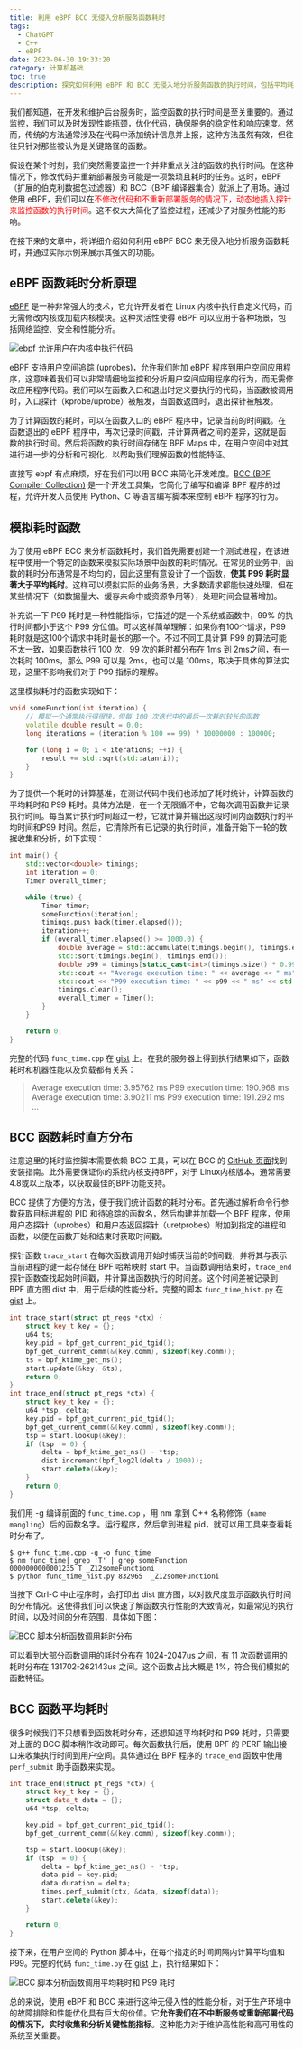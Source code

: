 ```yaml
---
title: 利用 eBPF BCC 无侵入分析服务函数耗时
tags:
  - ChatGPT
  - C++
  - eBPF
date: 2023-06-30 19:33:20
category: 计算机基础
toc: true
description: 探究如何利用 eBPF 和 BCC 无侵入地分析服务函数的执行时间，包括平均耗时和 P99 耗时，以优化代码性能和服务响应速度，无需修改或重新部署代码。
---
```


我们都知道，在开发和维护后台服务时，监控函数的执行时间是至关重要的。通过监控，我们可以及时发现性能瓶颈，优化代码，确保服务的稳定性和响应速度。然而，传统的方法通常涉及在代码中添加统计信息并上报，这种方法虽然有效，但往往只针对那些被认为是关键路径的函数。

假设在某个时刻，我们突然需要监控一个并非重点关注的函数的执行时间。在这种情况下，修改代码并重新部署服务可能是一项繁琐且耗时的任务。这时，eBPF（扩展的伯克利数据包过滤器）和 BCC（BPF 编译器集合）就派上了用场。通过使用 eBPF，我们可以在<span style="color:red;">不修改代码和不重新部署服务的情况下，动态地插入探针来监控函数的执行时间</span>。这不仅大大简化了监控过程，还减少了对服务性能的影响。

在接下来的文章中，将详细介绍如何利用 eBPF BCC 来无侵入地分析服务函数耗时，并通过实际示例来展示其强大的功能。

<!--more-->

## eBPF 函数耗时分析原理

[eBPF](https://ebpf.io/what-is-ebpf/) 是一种非常强大的技术，它允许开发者在 Linux 内核中执行自定义代码，而无需修改内核或加载内核模块。这种灵活性使得 eBPF 可以应用于各种场景，包括网络监控、安全和性能分析。

![ebpf 允许用户在内核中执行代码](https://slefboot-1251736664.file.myqcloud.com/20230630_ebpf_function_time_ebpf.png)

eBPF 支持用户空间追踪 (uprobes)，允许我们附加 eBPF 程序到用户空间应用程序，这意味着我们可以非常精细地监控和分析用户空间应用程序的行为，而无需修改应用程序代码。我们可以在函数入口和退出时定义要执行的代码，当函数被调用时，入口探针（kprobe/uprobe）被触发，当函数返回时，退出探针被触发。

为了计算函数的耗时，可以在函数入口的 eBPF 程序中，记录当前的时间戳。在函数退出的 eBPF 程序中，再次记录时间戳，并计算两者之间的差异，这就是函数的执行时间。然后将函数的执行时间存储在 BPF Maps 中，在用户空间中对其进行进一步的分析和可视化，以帮助我们理解函数的性能特征。

直接写 ebpf 有点麻烦，好在我们可以用 BCC 来简化开发难度。[BCC (BPF Compiler Collection)](https://github.com/iovisor/bcc/tree/master) 是一个开发工具集，它简化了编写和编译 BPF 程序的过程，允许开发人员使用 Python、C 等语言编写脚本来控制 eBPF 程序的行为。

## 模拟耗时函数

为了使用 eBPF BCC 来分析函数耗时，我们首先需要创建一个测试进程，在该进程中使用一个特定的函数来模拟实际场景中函数的耗时情况。在常见的业务中，函数的耗时分布通常是不均匀的，因此这里有意设计了一个函数，**使其 P99 耗时显著大于平均耗时**。这样可以模拟实际的业务场景，大多数请求都能快速处理，但在某些情况下（如数据量大、缓存未命中或资源争用等），处理时间会显著增加。

补充说一下 P99 耗时是一种性能指标，它描述的是一个系统或函数中，99% 的执行时间都小于这个 P99 分位值。可以这样简单理解：如果你有100个请求，P99 耗时就是这100个请求中耗时最长的那一个。不过不同工具计算 P99 的算法可能不太一致，如果函数执行 100 次，99 次的耗时都分布在 1ms 到 2ms之间，有一次耗时 100ms，那么 P99 可以是 2ms，也可以是 100ms，取决于具体的算法实现，这里不影响我们对于 P99 指标的理解。

这里模拟耗时的函数实现如下：

```c++
void someFunction(int iteration) {
    // 模拟一个通常执行得很快，但每 100 次迭代中的最后一次耗时较长的函数
    volatile double result = 0.0;
    long iterations = (iteration % 100 == 99) ? 10000000 : 100000;

    for (long i = 0; i < iterations; ++i) {
        result += std::sqrt(std::atan(i));
    }
}
```

为了提供一个耗时的计算基准，在测试代码中我们也添加了耗时统计，计算函数的平均耗时和 P99 耗时。具体方法是，在一个无限循环中，它每次调用函数并记录执行时间。每当累计执行时间超过一秒，它就计算并输出这段时间内函数执行的平均时间和P99 时间。然后，它清除所有已记录的执行时间，准备开始下一轮的数据收集和分析，如下实现：

```c++
int main() {
    std::vector<double> timings;
    int iteration = 0;
    Timer overall_timer;

    while (true) {
        Timer timer;
        someFunction(iteration);
        timings.push_back(timer.elapsed());
        iteration++;
        if (overall_timer.elapsed() >= 1000.0) {
            double average = std::accumulate(timings.begin(), timings.end(), 0.0) / timings.size();
            std::sort(timings.begin(), timings.end());
            double p99 = timings[static_cast<int>(timings.size() * 0.99)];
            std::cout << "Average execution time: " << average << " ms" << std::endl;
            std::cout << "P99 execution time: " << p99 << " ms" << std::endl;
            timings.clear();
            overall_timer = Timer();
        }
    }

    return 0;
}
```

完整的代码 `func_time.cpp` 在 [gist](https://gist.github.com/selfboot/8b1d3661f5df974eb68df03a4687dcfa) 上。在我的服务器上得到执行结果如下，函数耗时和机器性能以及负载都有关系：

> Average execution time: 3.95762 ms
> P99 execution time: 190.968 ms
> Average execution time: 3.90211 ms
> P99 execution time: 191.292 ms
> ...

## BCC 函数耗时直方分布

注意这里的耗时监控脚本需要依赖 BCC 工具，可以在 BCC 的 [GitHub 页面](https://github.com/iovisor/bcc)找到安装指南。此外需要保证你的系统内核支持BPF，对于 Linux内核版本，通常需要4.8或以上版本，以获取最佳的BPF功能支持。

BCC 提供了方便的方法，便于我们统计函数的耗时分布。首先通过解析命令行参数获取目标进程的 PID 和待追踪的函数名，然后构建并加载一个 BPF 程序，使用用户态探针（uprobes）和用户态返回探针（uretprobes）附加到指定的进程和函数，以便在函数开始和结束时获取时间戳。

探针函数 `trace_start` 在每次函数调用开始时捕获当前的时间戳，并将其与表示当前进程的键一起存储在 BPF 哈希映射 start 中。当函数调用结束时，`trace_end` 探针函数查找起始时间戳，并计算出函数执行的时间差。这个时间差被记录到 BPF 直方图 dist 中，用于后续的性能分析。完整的脚本 `func_time_hist.py` 在 [gist](https://gist.github.com/selfboot/3c78f4c50c70bce22e1ce61b7d72dbda) 上。


```c++
int trace_start(struct pt_regs *ctx) {
    struct key_t key = {};
    u64 ts;
    key.pid = bpf_get_current_pid_tgid();
    bpf_get_current_comm(&(key.comm), sizeof(key.comm));
    ts = bpf_ktime_get_ns();
    start.update(&key, &ts);
    return 0;
}
int trace_end(struct pt_regs *ctx) {
    struct key_t key = {};
    u64 *tsp, delta;
    key.pid = bpf_get_current_pid_tgid();
    bpf_get_current_comm(&(key.comm), sizeof(key.comm));
    tsp = start.lookup(&key);
    if (tsp != 0) {
        delta = bpf_ktime_get_ns() - *tsp;
        dist.increment(bpf_log2l(delta / 1000));
        start.delete(&key);
    }
    return 0;
}
```

我们用 -g 编译前面的 `func_time.cpp` ，用 nm 拿到 C++ 名称修饰（`name mangling`）后的函数名字。运行程序，然后拿到进程 pid，就可以用工具来查看耗时分布了。

```shell
$ g++ func_time.cpp -g -o func_time
$ nm func_time| grep 'T' | grep someFunction
0000000000001235 T _Z12someFunctioni
$ python func_time_hist.py 832965  _Z12someFunctioni
```

当按下 Ctrl-C 中止程序时，会打印出 dist 直方图，以对数尺度显示函数执行时间的分布情况。这使得我们可以快速了解函数执行性能的大致情况，如最常见的执行时间，以及时间的分布范围，具体如下图：

![BCC 脚本分析函数调用耗时分布](https://slefboot-1251736664.file.myqcloud.com/20230630_ebpf_func_time_hist.png)

可以看到大部分函数调用的耗时分布在 1024-2047us 之间，有 11 次函数调用的耗时分布在 131702-262143us 之间。这个函数占比大概是 1%，符合我们模拟的函数特征。

## BCC 函数平均耗时

很多时候我们不只想看到函数耗时分布，还想知道平均耗时和 P99 耗时，只需要对上面的 BCC 脚本稍作改动即可。每次函数执行后，使用 BPF 的 PERF 输出接口来收集执行时间到用户空间。具体通过在 BPF 程序的 `trace_end` 函数中使用 `perf_submit` 助手函数来实现。

```c++
int trace_end(struct pt_regs *ctx) {
    struct key_t key = {};
    struct data_t data = {};
    u64 *tsp, delta;

    key.pid = bpf_get_current_pid_tgid();
    bpf_get_current_comm(&(key.comm), sizeof(key.comm));

    tsp = start.lookup(&key);
    if (tsp != 0) {
        delta = bpf_ktime_get_ns() - *tsp;
        data.pid = key.pid;
        data.duration = delta;
        times.perf_submit(ctx, &data, sizeof(data));
        start.delete(&key);
    }

    return 0;
}
```

接下来，在用户空间的 Python 脚本中，在每个指定的时间间隔内计算平均值和 P99。完整的代码 `func_time.py` 在 [gist](https://gist.github.com/selfboot/38526f556698d9263a2751feadf73efb) 上，执行结果如下：

![BCC 脚本分析函数调用平均耗时和 P99 耗时](https://slefboot-1251736664.file.myqcloud.com/20230630_ebpf_func_time_avg_p99.png)

总的来说，使用 eBPF 和 BCC 来进行这种无侵入性的性能分析，对于生产环境中的故障排除和性能优化具有巨大的价值。它**允许我们在不中断服务或重新部署代码的情况下，实时收集和分析关键性能指标**。这种能力对于维护高性能和高可用性的系统至关重要。